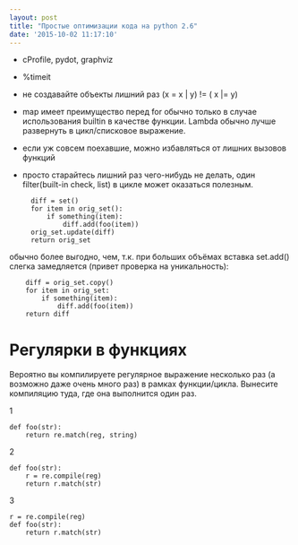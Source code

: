 ```yaml
---
layout: post
title: "Простые оптимизации кода на python 2.6"
date: '2015-10-02 11:17:10'
---
```


- cProfile, pydot, graphviz
- %timeit
- не создавайте объекты лишний раз (x = x | y) != ( x |= y)
- map имеет преимущество перед for обычно только в случае использования builtin в качестве функции. Lambda обычно лучше развернуть в цикл/списковое выражение.
- если уж совсем поехавшие, можно избавляться от лишних вызовов функций
- просто старайтесь лишний раз чего-нибудь не делать, один filter(built-in check, list) в цикле может оказаться полезным.

		diff = set()
        for item in orig_set():
        	if something(item):
                diff.add(foo(item))
        orig_set.update(diff)
        return orig_set
 
 обычно более выгодно, чем, т.к. при больших объёмах вставка set.add() слегка замедляется (привет проверка на уникальность):
 
 		diff = orig_set.copy()
        for item in orig_set:
            if something(item):
            	diff.add(foo(item))
        return diff
     
# Регулярки в функциях
 
Вероятно вы компилируете регулярное выражение несколько раз (а возможно даже очень много раз) в рамках функции/цикла. Вынесите компиляцию туда, где она выполнится один раз.

1

    def foo(str):
        return re.match(reg, string) 

2

    def foo(str):
        r = re.compile(reg)
        return r.match(str)
    

3

	r = re.compile(reg)
    def foo(str):
        return r.match(str)
